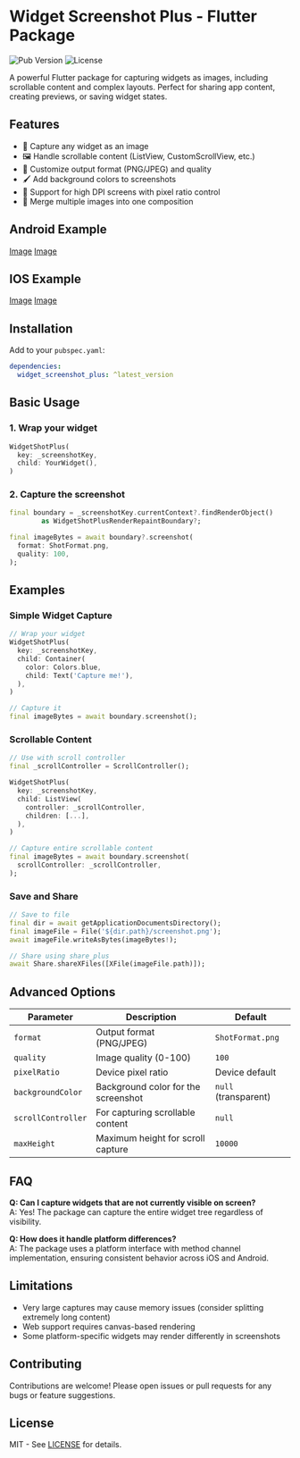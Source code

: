 # Widget Screenshot Plus - Flutter Package

![Pub Version](https://img.shields.io/pub/v/widget_screenshot_plus)
![License](https://img.shields.io/badge/license-MIT-blue)

A powerful Flutter package for capturing widgets as images, including scrollable content and complex layouts. Perfect for sharing app content, creating previews, or saving widget states.

## Features

- 📸 Capture any widget as an image
- 🖼️ Handle scrollable content (ListView, CustomScrollView, etc.)
- 🎨 Customize output format (PNG/JPEG) and quality
- 🖌️ Add background colors to screenshots
- 📱 Support for high DPI screens with pixel ratio control
- 🧩 Merge multiple images into one composition

## Android Example
[Image](media_doc/list_scroll_android.gif)
[Image](media_doc/single_widget_android.gif)

## IOS Example
[Image](media_doc/list_scroll_ios.gif)
[Image](media_doc/single_widget_ios.gif)

## Installation

Add to your `pubspec.yaml`:

```yaml
dependencies:
  widget_screenshot_plus: ^latest_version
```

## Basic Usage

### 1. Wrap your widget

```dart
WidgetShotPlus(
  key: _screenshotKey,
  child: YourWidget(),
)
```

### 2. Capture the screenshot

```dart
final boundary = _screenshotKey.currentContext?.findRenderObject()
        as WidgetShotPlusRenderRepaintBoundary?;

final imageBytes = await boundary?.screenshot(
  format: ShotFormat.png,
  quality: 100,
);
```

## Examples

### Simple Widget Capture

```dart
// Wrap your widget
WidgetShotPlus(
  key: _screenshotKey,
  child: Container(
    color: Colors.blue,
    child: Text('Capture me!'),
  ),
)

// Capture it
final imageBytes = await boundary.screenshot();
```

### Scrollable Content

```dart
// Use with scroll controller
final _scrollController = ScrollController();

WidgetShotPlus(
  key: _screenshotKey,
  child: ListView(
    controller: _scrollController,
    children: [...],
  ),
)

// Capture entire scrollable content
final imageBytes = await boundary.screenshot(
  scrollController: _scrollController,
);
```

### Save and Share

```dart
// Save to file
final dir = await getApplicationDocumentsDirectory();
final imageFile = File('${dir.path}/screenshot.png');
await imageFile.writeAsBytes(imageBytes!);

// Share using share_plus
await Share.shareXFiles([XFile(imageFile.path)]);
```

## Advanced Options

| Parameter         | Description                          | Default       |
|-------------------|--------------------------------------|---------------|
| `format`          | Output format (PNG/JPEG)             | `ShotFormat.png` |
| `quality`         | Image quality (0-100)                | `100`         |
| `pixelRatio`      | Device pixel ratio                   | Device default|
| `backgroundColor` | Background color for the screenshot  | `null` (transparent) |
| `scrollController`| For capturing scrollable content     | `null`        |
| `maxHeight`       | Maximum height for scroll capture    | `10000`       |

## FAQ

**Q: Can I capture widgets that are not currently visible on screen?**  
A: Yes! The package can capture the entire widget tree regardless of visibility.

**Q: How does it handle platform differences?**  
A: The package uses a platform interface with method channel implementation, ensuring consistent behavior across iOS and Android.


## Limitations

- Very large captures may cause memory issues (consider splitting extremely long content)
- Web support requires canvas-based rendering
- Some platform-specific widgets may render differently in screenshots

## Contributing

Contributions are welcome! Please open issues or pull requests for any bugs or feature suggestions.

## License

MIT - See [LICENSE](LICENSE) for details.